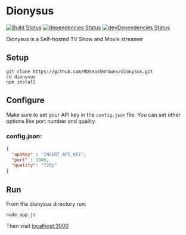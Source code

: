 # Dionysus 
[![Build Status](https://travis-ci.org/MD5HashBrowns/dionysus.svg?branch=master)](https://travis-ci.org/MD5HashBrowns/dionysus) [![dependencies Status](https://david-dm.org/md5hashbrowns/dionysus/status.svg)](https://david-dm.org/md5hashbrowns/dionysus) [![devDependencies Status](https://david-dm.org/md5hashbrowns/dionysus/dev-status.svg)](https://david-dm.org/md5hashbrowns/dionysus?type=dev)

Dionysus is a Self-hosted TV Show and Movie streamer

## Setup
```
git clone https://github.com/MD5HashBrowns/dionysus.git
cd dionysus
npm install
```

## Configure
Make sure to set your API key in the `config.json` file. You can set other options like port number and quality.

### config.json:
```json
{
  "apiKey" : "INSERT_API_KEY",
  "port" : 3000,
  "quality": "720p"
}


```

## Run
From the dionysus directory run:
```
node app.js
```

Then visit [localhost:3000](http://localhost:3000) 
